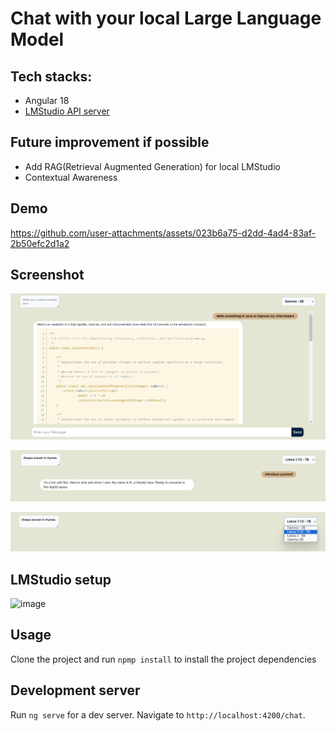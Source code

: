 # Chat with your local Large Language Model

## Tech stacks:
- Angular 18
- [LMStudio API server](https://lmstudio.ai/)

## Future improvement if possible
- Add RAG(Retrieval Augmented Generation) for local LMStudio
- Contextual Awareness

## Demo

https://github.com/user-attachments/assets/023b6a75-d2dd-4ad4-83af-2b50efc2d1a2

## Screenshot

![Screenshot](/public/screen1.png)

![Screenshot](/public/screen3.png)

![Screenshot](/public/screen2.png)

## LMStudio setup

![image](https://github.com/user-attachments/assets/08a6a958-4d2b-426d-90d3-9d2174cbbc9a)

## Usage

Clone the project and run `npmp install` to install the project dependencies

## Development server

Run `ng serve` for a dev server. Navigate to `http://localhost:4200/chat`.
